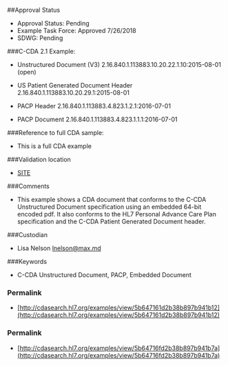 ##Approval Status 

* Approval Status: Pending
* Example Task Force: Approved 7/26/2018
* SDWG: Pending

###C-CDA 2.1 Example: 

* Unstructured Document (V3) 2.16.840.1.113883.10.20.22.1.10:2015-08-01 (open)

* US Patient Generated Document Header 2.16.840.1.113883.10.20.29.1:2015-08-01
* PACP Header 2.16.840.1.113883.4.823.1.2.1:2016-07-01
* PACP Document 2.16.840.1.113883.4.823.1.1.1:2016-07-01

###Reference to full CDA sample:
* This is a full CDA example


###Validation location

* [SITE](https://sitenv.org/sandbox-ccda/ccda-validator)


###Comments

* This example shows a CDA document that conforms to the C-CDA Unstructured Document specification using an embedded 64-bit encoded pdf. It also conforms to the HL7 Personal Advance Care Plan specification and the C-CDA Patient Generated Document header.

###Custodian

* Lisa Nelson lnelson@max.md 


###Keywords

* C-CDA Unstructured Document, PACP, Embedded Document




### Permalink 

* [http://cdasearch.hl7.org/examples/view/5b647161d2b38b897b941b12](http://cdasearch.hl7.org/examples/view/5b647161d2b38b897b941b12)

### Permalink 

* [http://cdasearch.hl7.org/examples/view/5b64716fd2b38b897b941b7a](http://cdasearch.hl7.org/examples/view/5b64716fd2b38b897b941b7a)